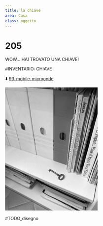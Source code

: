 ```yaml
---
title: la chiave
area: Casa
class: oggetto
---
```

# 205
WOW... HAI TROVATO UNA CHIAVE!

#INVENTARIO: CHIAVE

⬇️ [93-mobile-microonde](93-mobile-microonde.md)

![foto_113](_assets/preview/foto_113.jpg)

#TODO_disegno